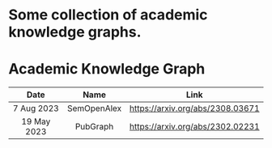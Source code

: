 # Some collection of  academic knowledge graphs.

# Academic Knowledge Graph
| Date | Name | Link |
| :-----: | :----: | :----: |
| 7 Aug 2023 | SemOpenAlex | <https://arxiv.org/abs/2308.03671> |
| 19 May 2023 | PubGraph | <https://arxiv.org/abs/2302.02231> |


